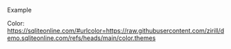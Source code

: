 Example

Color:
https://sqliteonline.com/#urlcolor=https://raw.githubusercontent.com/zirill/demo.sqliteonline.com/refs/heads/main/color.themes
